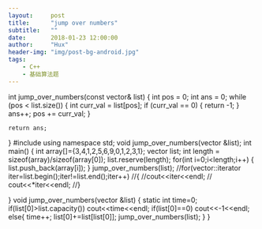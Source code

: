 ```yaml
---
layout:     post
title:      "jump over numbers"
subtitle:   ""
date:       2018-01-23 12:00:00
author:     "Hux"
header-img: "img/post-bg-android.jpg"
tags:
    - C++
    - 基础算法题
---
```


int jump_over_numbers(const vector<int>& list) {
    int pos = 0;
    int ans = 0;
    while (pos < list.size()) {
        int curr_val = list[pos];
        if (curr_val == 0) {
            return -1;
        }
        ans++;
        pos += curr_val;
    }

    return ans;
}
#include<iostream>
using namespace std;
void jump_over_numbers(vector<int> &list);
int main()
{
	int array[]={3,4,1,2,5,6,9,0,1,2,3,1};
	vector<int> list;
	int length = sizeof(array)/sizeof(array[0]);
	list.reserve(length);
	for(int i=0;i<length;i++)
	{
		list.push_back(array[i]);
	}
	jump_over_numbers(list);
	//for(vector<int>::iterator iter=list.begin();iter!=list.end();iter++)
	//{
		//cout<<iter<<endl;
	//	cout<<*iter<<endl;
	//}
	
}
void jump_over_numbers(vector<int> &list) {
	static int time=0;
    if(list[0]>list.capacity())
     cout<<time<<endl;
    if(list[0]==0)
     cout<<-1<<endl;
    else{
      time++;
      list[0]+=list[list[0]]; 
      jump_over_numbers(list);
    }
}
